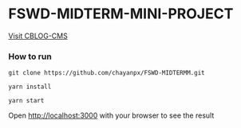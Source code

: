 # FSWD-MIDTERM-MINI-PROJECT

[Visit CBLOG-CMS](https://cblog-cms.web.app)

### How to run

```
git clone https://github.com/chayanpx/FSWD-MIDTERMM.git
```
```
yarn install
```
```
yarn start
```

Open [http://localhost:3000](http://localhost:3000) with your browser to see the result

